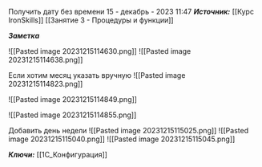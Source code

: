 
Получить дату без времени
 15 - декабрь - 2023  11:47 
***Источник:***  [[Курс IronSkills]] [[Занятие 3 - Процедуры и функции]]

***Заметка*** 


![[Pasted image 20231215114630.png]]
![[Pasted image 20231215114638.png]]


Если хотим месяц указать вручную
![[Pasted image 20231215114823.png]]

![[Pasted image 20231215114849.png]]

![[Pasted image 20231215114855.png]]

Добавить день недели
![[Pasted image 20231215115025.png]]
![[Pasted image 20231215115040.png]]
![[Pasted image 20231215115045.png]]

***Ключи:*** [[1С_Конфигурация]]